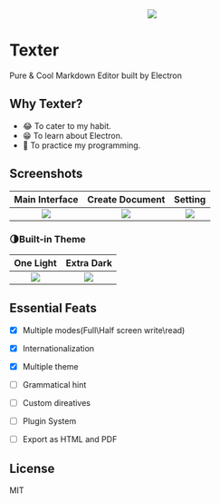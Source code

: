 <div align="center">
<img src="http://img.lxzmww.xyz/texterlogo.png"/>
</div>

# Texter

Pure & Cool Markdown Editor built by Electron

## Why Texter?

* 😂 To cater to my habit.
* 😁 To learn about Electron.
* 🚀 To practice my programming.

## Screenshots
|Main Interface|Create Document|Setting|
|:--:|:--:|:--:|
|![](http://img.lxzmww.xyz/texter/screenshot2.JPG)|![](http://img.lxzmww.xyz/texter/screenshot1.JPG)|![](http://img.lxzmww.xyz/texter/screenshot3.JPG)|

### 🌗Built-in Theme
|One Light|Extra Dark|
|:--:|:--:|
|![](http://img.lxzmww.xyz/texter/texter_light.JPG)|![](http://img.lxzmww.xyz/texter/texter_dark.JPG)|

## Essential Feats
- [x] Multiple modes(Full\Half screen write\read)
- [x] Internationalization
- [x] Multiple theme
- [ ] Grammatical hint
- [ ] Custom direatives
- [ ] Plugin System
- [ ] Export as HTML and PDF


## License
MIT